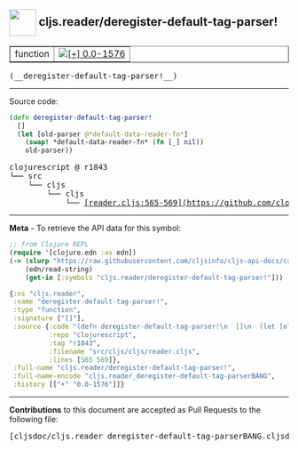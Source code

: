 ## <img width="48px" valign="middle" src="http://i.imgur.com/Hi20huC.png"> cljs.reader/deregister-default-tag-parser!

 <table border="1">
<tr>

<td>function</td>
<td><a href="https://github.com/cljsinfo/cljs-api-docs/tree/0.0-1576"><img valign="middle" alt="[+] 0.0-1576" src="https://img.shields.io/badge/+-0.0--1576-lightgrey.svg"></a> </td>
</tr>
</table>

 <samp>
(__deregister-default-tag-parser!__)<br>
</samp>

---





Source code:

```clj
(defn deregister-default-tag-parser!
  []
  (let [old-parser @*default-data-reader-fn*]
    (swap! *default-data-reader-fn* (fn [_] nil))
    old-parser))
```

 <pre>
clojurescript @ r1843
└── src
    └── cljs
        └── cljs
            └── <ins>[reader.cljs:565-569](https://github.com/clojure/clojurescript/blob/r1843/src/cljs/cljs/reader.cljs#L565-L569)</ins>
</pre>


---

__Meta__ - To retrieve the API data for this symbol:

```clj
;; from Clojure REPL
(require '[clojure.edn :as edn])
(-> (slurp "https://raw.githubusercontent.com/cljsinfo/cljs-api-docs/catalog/cljs-api.edn")
    (edn/read-string)
    (get-in [:symbols "cljs.reader/deregister-default-tag-parser!"]))
```

```clj
{:ns "cljs.reader",
 :name "deregister-default-tag-parser!",
 :type "function",
 :signature ["[]"],
 :source {:code "(defn deregister-default-tag-parser!\n  []\n  (let [old-parser @*default-data-reader-fn*]\n    (swap! *default-data-reader-fn* (fn [_] nil))\n    old-parser))",
          :repo "clojurescript",
          :tag "r1843",
          :filename "src/cljs/cljs/reader.cljs",
          :lines [565 569]},
 :full-name "cljs.reader/deregister-default-tag-parser!",
 :full-name-encode "cljs.reader_deregister-default-tag-parserBANG",
 :history [["+" "0.0-1576"]]}

```

---

__Contributions__ to this document are accepted as Pull Requests to the following file:

 <pre>
[cljsdoc/cljs.reader_deregister-default-tag-parserBANG.cljsdoc](https://github.com/cljsinfo/cljs-api-docs/blob/master/cljsdoc/cljs.reader_deregister-default-tag-parserBANG.cljsdoc)
</pre>

